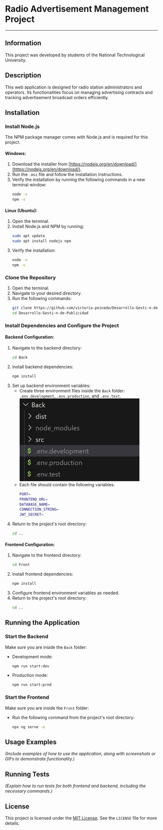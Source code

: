 # **Radio Advertisement Management Project**

***

## **Information**
This project was developed by students of the National Technological University.

## **Description**
This web application is designed for radio station administrators and operators. Its functionalities focus on managing advertising contracts and tracking advertisement broadcast orders efficiently.

## **Installation**

### **Install Node.js**
The NPM package manager comes with Node.js and is required for this project.

#### **Windows:**
1. Download the installer from [https://nodejs.org/en/download/](https://nodejs.org/en/download/).
2. Run the `.msi` file and follow the installation instructions.
3. Verify the installation by running the following commands in a new terminal window:
    ```sh
    node -v
    npm -v
    ```

#### **Linux (Ubuntu):**
1. Open the terminal.
2. Install Node.js and NPM by running:
    ```sh
    sudo apt update
    sudo apt install nodejs npm
    ```
3. Verify the installation:
    ```sh
    node -v
    npm -v
    ```

### **Clone the Repository**
1. Open the terminal.
2. Navigate to your desired directory.
3. Run the following commands:
    ```sh
    git clone https://github.com/victoria-peinado/Desarrollo-Gesti-n-de-Publicidad
    cd Desarrollo-Gesti-n-de-Publicidad
    ```

### **Install Dependencies and Configure the Project**

#### **Backend Configuration:**
1. Navigate to the backend directory:
    ```sh
    cd Back
    ```
2. Install backend dependencies:
    ```sh
    npm install
    ```
3. Set up backend environment variables:
   - Create three environment files inside the `Back` folder: `.env.development`, `.env.production`, and `.env.test`.
   ![alt text](Documentacion/image.png)
   - Each file should contain the following variables:
     ```sh
     PORT=
     FRONTEND_URL=
     DATABASE_NAME=
     CONNECTION_STRING=
     JWT_SECRET=
     ```
4. Return to the project's root directory:
    ```sh
    cd ..
    ```

#### **Frontend Configuration:**
1. Navigate to the frontend directory:
    ```sh
    cd Front
    ```
2. Install frontend dependencies:
    ```sh
    npm install
    ```
3. Configure frontend environment variables as needed.
4. Return to the project's root directory:
    ```sh
    cd ..
    ```

## **Running the Application**

### **Start the Backend**
Make sure you are inside the `Back` folder:
- Development mode:
    ```sh
    npm run start:dev
    ```
- Production mode:
    ```sh
    npm run start:prod
    ```

### **Start the Frontend**
Make sure you are inside the `Front` folder:
- Run the following command from the project's root directory:
    ```sh
    npx ng serve -o
    ```

## **Usage Examples**
*(Include examples of how to use the application, along with screenshots or GIFs to demonstrate functionality.)*

## **Running Tests**
*(Explain how to run tests for both frontend and backend, including the necessary commands.)*

## **License**
This project is licensed under the [MIT License](https://opensource.org/licenses/MIT). See the `LICENSE` file for more details.